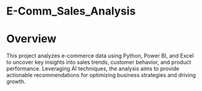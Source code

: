 # E-Comm_Sales_Analysis
# Overview
This project analyzes e-commerce data using Python, Power BI, and Excel to uncover key insights into sales trends, customer behavior, and product performance. Leveraging AI techniques, the analysis aims to provide actionable recommendations for optimizing business strategies and driving growth.
